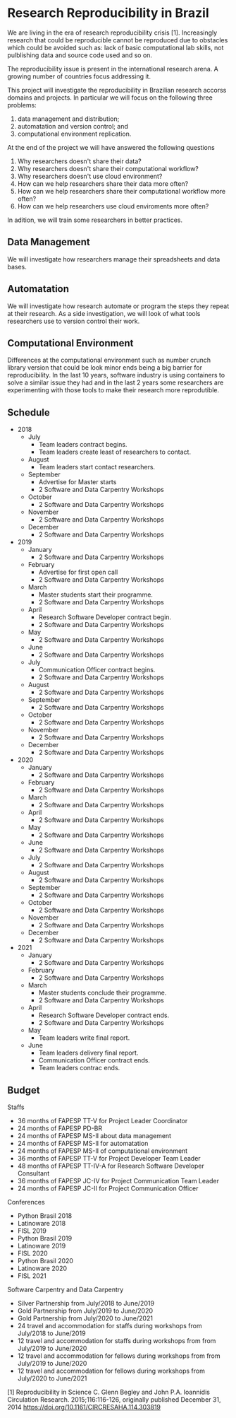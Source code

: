 Research Reproducibility in Brazil
==================================

We are living in the era of research reproducibility crisis [1]. 
Increasingly research that could be reproducible cannot be reproduced due 
to obstacles which could be avoided such as: lack of basic
computational lab skills, not pulblishing data and source code
used and so on.

The reproducibility issue is present in the international 
research arena. A growing number of countries focus addressing it.

This project will investigate the reproducibility in  Brazilian research 
accorss domains and projects. In particular we will focus on the
following three problems:

1. data management and distribution;
2. automatation and version control; and
3. computational environment replication.

At the end of the project we will have answered
the following questions

1. Why researchers doesn't share their data?
2. Why researchers doesn't share their computational workflow?
3. Why researchers doesn't use cloud environment?
4. How can we help researchers share their data more often?
5. How can we help researchers share their computational workflow more often?
6. How can we help researchers use cloud enviroments more often?

In adition,
we will train some researchers in better practices.

Data Management
---------------

We will investigate how researchers manage their spreadsheets and data bases.

Automatation
------------

We will investigate how research automate or program the steps they repeat
at their research.
As a side investigation,
we will look of what tools researchers use to version control their work.

Computational Environment
-------------------------

Differences at the computational environment
such as number crunch library version
that could be look minor
ends being a big barrier for reproducibility.
In the last 10 years,
software industry is using containers
to solve a similar issue they had
and in the last 2 years
some researchers are experimenting with those tools
to make their research more reprodutible.

Schedule
--------

- 2018
  - July
    - Team leaders contract begins.
    - Team leaders create least of researchers to contact.
  - August
    - Team leaders start contact researchers.
  - September
    - Advertise for Master starts
    - 2 Software and Data Carpentry Workshops
  - October
    - 2 Software and Data Carpentry Workshops
  - November
    - 2 Software and Data Carpentry Workshops
  - December
    - 2 Software and Data Carpentry Workshops
- 2019
  - January
    - 2 Software and Data Carpentry Workshops
  - February
    - Advertise for first open call
    - 2 Software and Data Carpentry Workshops
  - March
    - Master students start their programme.
    - 2 Software and Data Carpentry Workshops
  - April
    - Research Software Developer contract begin.
    - 2 Software and Data Carpentry Workshops
  - May
    - 2 Software and Data Carpentry Workshops
  - June
    - 2 Software and Data Carpentry Workshops
  - July
    - Communication Officer contract begins.
    - 2 Software and Data Carpentry Workshops
  - August
    - 2 Software and Data Carpentry Workshops
  - September
    - 2 Software and Data Carpentry Workshops
  - October
    - 2 Software and Data Carpentry Workshops
  - November
    - 2 Software and Data Carpentry Workshops
  - December
    - 2 Software and Data Carpentry Workshops
- 2020
  - January
    - 2 Software and Data Carpentry Workshops
  - February
    - 2 Software and Data Carpentry Workshops
  - March
    - 2 Software and Data Carpentry Workshops
  - April
    - 2 Software and Data Carpentry Workshops
  - May
    - 2 Software and Data Carpentry Workshops
  - June
    - 2 Software and Data Carpentry Workshops
  - July
    - 2 Software and Data Carpentry Workshops
  - August
    - 2 Software and Data Carpentry Workshops
  - September
    - 2 Software and Data Carpentry Workshops
  - October
    - 2 Software and Data Carpentry Workshops
  - November
    - 2 Software and Data Carpentry Workshops
  - December
    - 2 Software and Data Carpentry Workshops
- 2021
  - January
    - 2 Software and Data Carpentry Workshops
  - February
    - 2 Software and Data Carpentry Workshops
  - March
    - Master students conclude their programme. 
    - 2 Software and Data Carpentry Workshops
  - April
    - Research Software Developer contract ends.
    - 2 Software and Data Carpentry Workshops
  - May
    - Team leaders write final report.
  - June
    - Team leaders delivery final report.
    - Communication Officer contract ends.
    - Team leaders contrac ends.

Budget
------

Staffs

- 36 months of FAPESP TT-V for Project Leader Coordinator
- 24 months of FAPESP PD-BR
- 24 months of FAPESP MS-II about data management
- 24 months of FAPESP MS-II for automatation
- 24 months of FAPESP MS-II of computational environment
- 36 months of FAPESP TT-V for Project Developer Team Leader
- 48 months of FAPESP TT-IV-A for Research Software Developer Consultant
- 36 months of FAPESP JC-IV for Project Communication Team Leader
- 24 months of FAPESP JC-II for Project Communication Officer

Conferences

- Python Brasil 2018
- Latinoware 2018
- FISL 2019
- Python Brasil 2019
- Latinoware 2019
- FISL 2020
- Python Brasil 2020
- Latinoware 2020
- FISL 2021

Software Carpentry and Data Carpentry

- Silver Partnership from July/2018 to June/2019 
- Gold Partnership from July/2019 to June/2020
- Gold Partnership from July/2020 to June/2021
- 24 travel and accommodation for staffs during workshops from July/2018 to June/2019 
- 12 travel and accommodation for staffs during workshops from from July/2019 to June/2020
- 12 travel and accommodation for fellows during workshops from from July/2019 to June/2020
- 12 travel and accommodation for fellows during workshops from July/2020 to June/2021


[1]  Reproducibility in Science C. Glenn Begley and John P.A. Ioannidis Circulation Research. 2015;116:116-126, originally published December 31, 2014 https://doi.org/10.1161/CIRCRESAHA.114.303819


